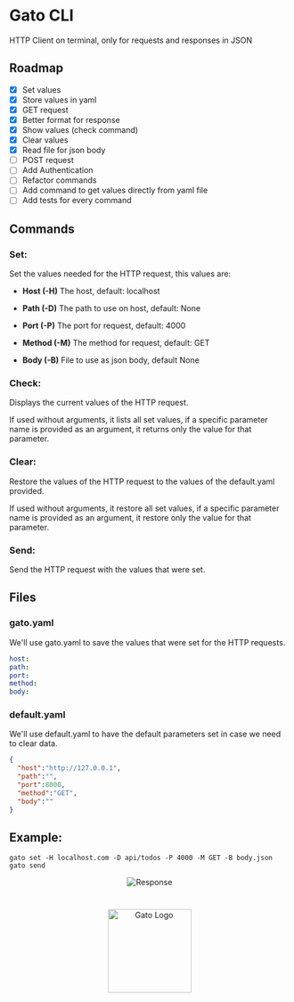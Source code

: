 # Gato CLI

HTTP Client on terminal, only for requests and responses in JSON

## Roadmap
- [x] Set values
- [x] Store values in yaml
- [x] GET request
- [x] Better format for response
- [x] Show values (check command)
- [x] Clear values
- [x] Read file for json body
- [ ] POST request
- [ ] Add Authentication
- [ ] Refactor commands
- [ ] Add command to get values directly from yaml file
- [ ] Add tests for every command

## Commands
### Set:
Set the values needed for the HTTP request, this values are:

- **Host (-H)** The host, default: localhost

- **Path (-D)** The path to use on host, default: None 

- **Port (-P)** The port for request, default: 4000

- **Method (-M)** The method for request, default: GET 

- **Body (-B)** File to use as json body, default None

### Check:
Displays the current values of the HTTP request.

If used without arguments, it lists all set values, if a specific parameter name is provided as an argument, it returns only the value for that parameter.

### Clear:
Restore the values of the HTTP request to the values of the default.yaml provided.

If used without arguments, it restore all set values, if a specific parameter name is provided as an argument, it restore only the value for that parameter.


### Send:
Send the HTTP request with the values that were set.

## Files

### gato.yaml
We'll use gato.yaml to save the values that were set for the HTTP requests.

``` yaml
host: 
path:
port: 
method:
body:
```

### default.yaml

We'll use default.yaml to have the default parameters set in case we need to clear data.

``` json
{
  "host":"http://127.0.0.1",
  "path":"",
  "port":8000,
  "method":"GET",
  "body":""
}
```

## Example:

```
gato set -H localhost.com -D api/todos -P 4000 -M GET -B body.json
gato send
```
<p align="center">
  <img src="https://github.com/user-attachments/assets/1cfcb045-b4da-4546-9ce9-4d9a638be93c", alt="Response" />
</p>

<h1></h1>

<p align="center">
  <img src="https://github.com/user-attachments/assets/5c1d6653-690d-47e5-9917-a60902738241", width="150", height="150", alt="Gato Logo" /> 
</p>
